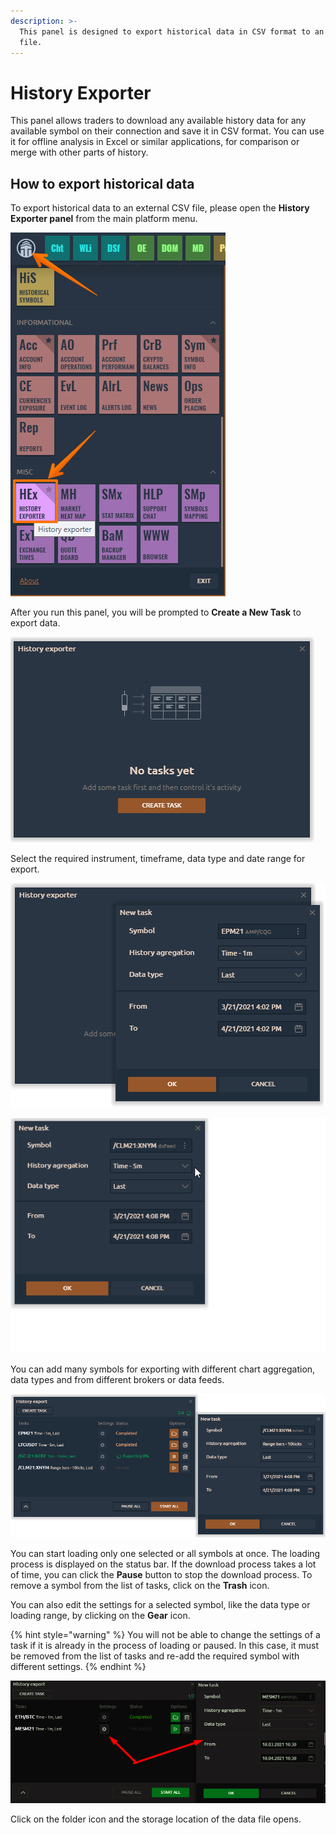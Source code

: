 ```yaml
---
description: >-
  This panel is designed to export historical data in CSV format to an external
  file.
---
```


# History Exporter

This panel allows traders to download any available history data for any available symbol on their connection and save it in CSV format. You can use it for offline analysis in Excel or similar applications, for comparison or merge with other parts of history.

## How to export historical data

To export historical data to an external CSV file, please open the **History Exporter panel** from the main platform menu.

![](../.gitbook/assets/image%20%28200%29.png)

After you run this panel, you will be prompted to **Create a New Task** to export data.

![Create a new task in History Exporter panel](../.gitbook/assets/image%20%28199%29.png)

Select the required instrument, timeframe, data type and date range for export.

![Select Symbol, Timeframe and Date range for data exporting](../.gitbook/assets/image%20%28201%29.png)

![Set history aggregation and data type in History Exporter](../.gitbook/assets/history-exporter.gif)

You can add many symbols for exporting with different chart aggregation, data types and from different brokers or data feeds.

![](../.gitbook/assets/image%20%28202%29.png)

You can start loading only one selected or all symbols at once. The loading process is displayed on the status bar. If the download process takes a lot of time, you can click the **Pause** button to stop the download process. To remove a symbol from the list of tasks, click on the **Trash** icon.

You can also edit the settings for a selected symbol, like the data type or loading range, by clicking on the **Gear** icon.

{% hint style="warning" %}
You will not be able to change the settings of a task if it is already in the process of loading or paused. In this case, it must be removed from the list of tasks and re-add the required symbol with different settings.
{% endhint %}

![](../.gitbook/assets/image%20%28195%29.png)

Click on the folder icon and the storage location of the data file opens.

